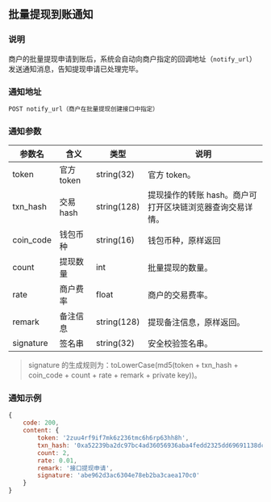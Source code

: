 ## 批量提现到账通知

### 说明

商户的批量提现申请到账后，系统会自动向商户指定的回调地址（```notify_url```）发送通知消息，告知提现申请已处理完毕。

### 通知地址

```bash
POST notify_url（商户在批量提现创建接口中指定）
```

### 通知参数

参数名 | 含义 | 类型 | 说明
-|-|-|-
token | 官方 token | string(32) | 官方 token。
txn_hash | 交易 hash | string(128) | 提现操作的转账 hash。商户可打开区块链浏览器查询交易详情。
coin_code | 钱包币种 | string(16) | 钱包币种，原样返回
count | 提现数量 | int | 批量提现的数量。
rate | 商户费率 | float | 商户的交易费率。
remark | 备注信息 | string(128) | 提现备注信息，原样返回。
signature | 签名串 | string(32) | 安全校验签名串。

> signature 的生成规则为：toLowerCase(md5(token + txn_hash + coin_code + count + rate + remark + private key))。

### 通知示例

```javascript
{
    code: 200,
    content: {
        token: '2zuu4rf9if7mk6z236tmc6h6rp63hh8h',
        txn_hash: '0xa52239ba2dc97bc4ad36056936aba4fedd2325dd69691138dc896865c795efec',
        count: 2,
        rate: 0.01,
        remark: '接口提现申请',
        signature: 'abe962d3ac6304e78eb2ba3caea170c0'
    }
}
```